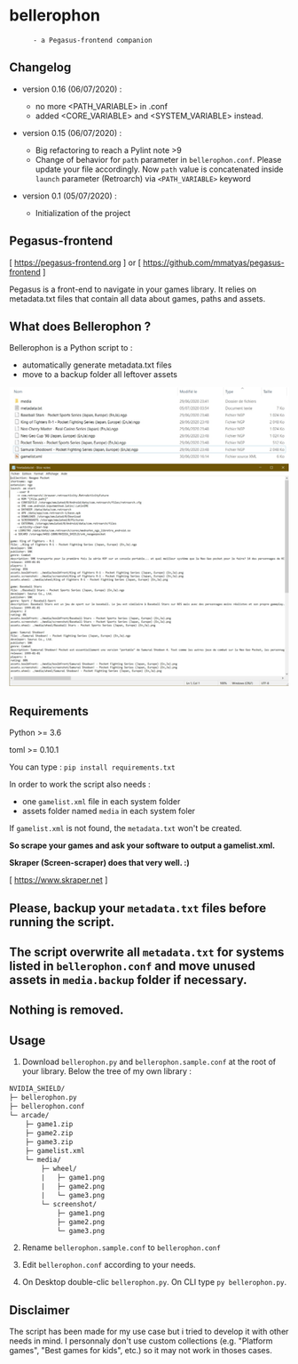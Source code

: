 # bellerophon
          - a Pegasus-frontend companion

## Changelog

- version 0.16 (06/07/2020) :
	+ no more <PATH_VARIABLE> in .conf
	+ added <CORE_VARIABLE> and <SYSTEM_VARIABLE> instead.

- version 0.15 (06/07/2020) :
	+ Big refactoring to reach a Pylint note >9
	+ Change of behavior for `path` parameter in `bellerophon.conf`. Please update your file accordingly.
	Now `path` value is concatenated inside `launch` parameter (Retroarch) via `<PATH_VARIABLE>` keyword

- version 0.1 (05/07/2020) :
	+ Initialization of the project

## Pegasus-frontend
[ https://pegasus-frontend.org ] or [ https://github.com/mmatyas/pegasus-frontend ]

Pegasus is a front-end to navigate in your games library. It relies on metadata.txt files that contain all data about games, paths and assets.

## What does Bellerophon ?
Bellerophon is a Python script to :
- automatically generate metadata.txt files
- move to a backup folder all leftover assets

![](images/ngp_folder.jpg)
![](images/ngp_metadata.jpg)

## Requirements
Python >= 3.6

toml >= 0.10.1

You can type : `pip install requirements.txt`

In order to work the script also needs :

- one `gamelist.xml` file in each system folder
- assets folder named `media` in each system foler

If `gamelist.xml` is not found, the `metadata.txt` won't be created.

**So scrape your games and ask your software to output a gamelist.xml.**

**Skraper (Screen-scraper) does that very well. :)**

[ https://www.skraper.net ]

## Please, backup your `metadata.txt` files before running the script.
## The script overwrite all `metadata.txt` for systems listed in `bellerophon.conf` and move unused assets in `media.backup` folder if necessary.
## Nothing is removed.

## Usage
1. Download `bellerophon.py` and `bellerophon.sample.conf` at the root of your library. Below the tree of my own library :

```   
NVIDIA_SHIELD/
├─ bellerophon.py
├─ bellerophon.conf
└─ arcade/
    ├─ game1.zip
    ├─ game2.zip
    ├─ game3.zip
    ├─ gamelist.xml
    └─ media/
        ├─ wheel/
        |   ├─ game1.png
        |   ├─ game2.png
        |   └─ game3.png
        └─ screenshot/
            ├─ game1.png
            ├─ game2.png
            └─ game3.png
```

2. Rename `bellerophon.sample.conf` to `bellerophon.conf`
3. Edit `bellerophon.conf` according to your needs.
    
4. On Desktop double-clic `bellerophon.py`.
On CLI type `py bellerophon.py`.

## Disclaimer
The script has been made for my use case but i tried to develop it with other needs in mind.
I personnaly don't use custom collections (e.g. "Platform games", "Best games for kids", etc.) so it may not work in thoses cases.

